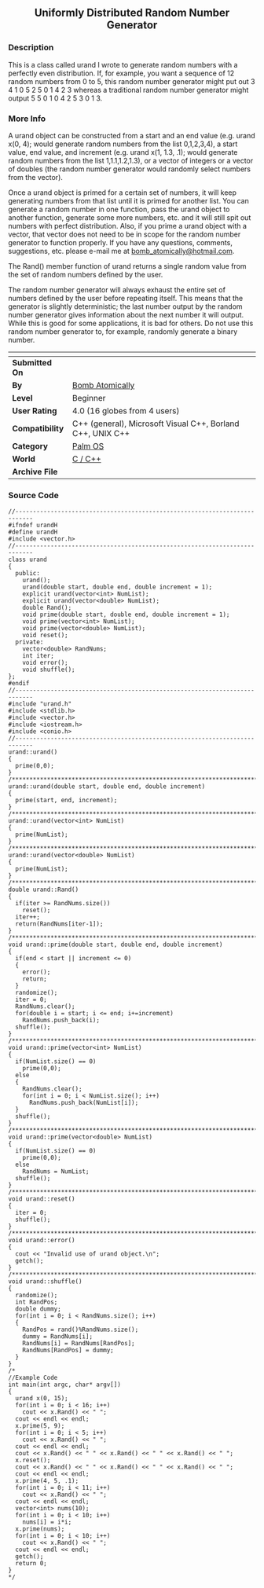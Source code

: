 ﻿<div align="center">

## Uniformly Distributed Random Number Generator


</div>

### Description

This is a class called urand I wrote to generate random numbers with a perfectly even distribution. If, for example, you want a sequence of 12 random numbers from 0 to 5, this random number generator might put out 3 4 1 0 5 2 5 0 1 4 2 3 whereas a traditional random number generator might output 5 5 0 1 0 4 2 5 3 0 1 3.
 
### More Info
 
A urand object can be constructed from a start and an end value (e.g. urand x(0, 4); would generate random numbers from the list 0,1,2,3,4), a start value, end value, and increment (e.g. urand x(1, 1.3, .1); would generate random numbers from the list 1,1.1,1.2,1.3), or a vector of integers or a vector of doubles (the random number generator would randomly select numbers from the vector).

Once a urand object is primed for a certain set of numbers, it will keep generating numbers from that list until it is primed for another list. You can generate a random number in one function, pass the urand object to another function, generate some more numbers, etc. and it will still spit out numbers with perfect distribution. Also, if you prime a urand object with a vector, that vector does not need to be in scope for the random number generator to function properly. If you have any questions, comments, suggestions, etc. please e-mail me at bomb_atomically@hotmail.com.

The Rand() member function of urand returns a single random value from the set of random numbers defined by the user.

The random number generator will always exhaust the entire set of numbers defined by the user before repeating itself. This means that the generator is slightly deterministic; the last number output by the random number generator gives information about the next number it will output. While this is good for some applications, it is bad for others. Do not use this random number generator to, for example, randomly generate a binary number.


<span>             |<span>
---                |---
**Submitted On**   |
**By**             |[Bomb Atomically](https://github.com/Planet-Source-Code/PSCIndex/blob/master/ByAuthor/bomb-atomically.md)
**Level**          |Beginner
**User Rating**    |4.0 (16 globes from 4 users)
**Compatibility**  |C\+\+ \(general\), Microsoft Visual C\+\+, Borland C\+\+, UNIX C\+\+
**Category**       |[Palm OS](https://github.com/Planet-Source-Code/PSCIndex/blob/master/ByCategory/palm-os__3-35.md)
**World**          |[C / C\+\+](https://github.com/Planet-Source-Code/PSCIndex/blob/master/ByWorld/c-c.md)
**Archive File**   |[](https://github.com/Planet-Source-Code/bomb-atomically-uniformly-distributed-random-number-generator__3-4385/archive/master.zip)





### Source Code

```
//---------------------------------------------------------------------------
#ifndef urandH
#define urandH
#include <vector.h>
//---------------------------------------------------------------------------
class urand
{
  public:
    urand();
    urand(double start, double end, double increment = 1);
    explicit urand(vector<int> NumList);
    explicit urand(vector<double> NumList);
    double Rand();
    void prime(double start, double end, double increment = 1);
    void prime(vector<int> NumList);
    void prime(vector<double> NumList);
    void reset();
  private:
    vector<double> RandNums;
    int iter;
    void error();
    void shuffle();
};
#endif
//---------------------------------------------------------------------------
#include "urand.h"
#include <stdlib.h>
#include <vector.h>
#include <iostream.h>
#include <conio.h>
//---------------------------------------------------------------------------
urand::urand()
{
  prime(0,0);
}
/******************************************************************************/
urand::urand(double start, double end, double increment)
{
  prime(start, end, increment);
}
/******************************************************************************/
urand::urand(vector<int> NumList)
{
  prime(NumList);
}
/******************************************************************************/
urand::urand(vector<double> NumList)
{
  prime(NumList);
}
/******************************************************************************/
double urand::Rand()
{
  if(iter >= RandNums.size())
    reset();
  iter++;
  return(RandNums[iter-1]);
}
/******************************************************************************/
void urand::prime(double start, double end, double increment)
{
  if(end < start || increment <= 0)
  {
    error();
    return;
  }
  randomize();
  iter = 0;
  RandNums.clear();
  for(double i = start; i <= end; i+=increment)
    RandNums.push_back(i);
  shuffle();
}
/******************************************************************************/
void urand::prime(vector<int> NumList)
{
  if(NumList.size() == 0)
    prime(0,0);
  else
  {
    RandNums.clear();
    for(int i = 0; i < NumList.size(); i++)
      RandNums.push_back(NumList[i]);
  }
  shuffle();
}
/******************************************************************************/
void urand::prime(vector<double> NumList)
{
  if(NumList.size() == 0)
    prime(0,0);
  else
    RandNums = NumList;
  shuffle();
}
/******************************************************************************/
void urand::reset()
{
  iter = 0;
  shuffle();
}
/******************************************************************************/
void urand::error()
{
  cout << "Invalid use of urand object.\n";
  getch();
}
/******************************************************************************/
void urand::shuffle()
{
  randomize();
  int RandPos;
  double dummy;
  for(int i = 0; i < RandNums.size(); i++)
  {
    RandPos = rand()%RandNums.size();
    dummy = RandNums[i];
    RandNums[i] = RandNums[RandPos];
    RandNums[RandPos] = dummy;
  }
}
/*
//Example Code
int main(int argc, char* argv[])
{
  urand x(0, 15);
  for(int i = 0; i < 16; i++)
    cout << x.Rand() << " ";
  cout << endl << endl;
  x.prime(5, 9);
  for(int i = 0; i < 5; i++)
    cout << x.Rand() << " ";
  cout << endl << endl;
  cout << x.Rand() << " " << x.Rand() << " " << x.Rand() << " ";
  x.reset();
  cout << x.Rand() << " " << x.Rand() << " " << x.Rand() << " ";
  cout << endl << endl;
  x.prime(4, 5, .1);
  for(int i = 0; i < 11; i++)
    cout << x.Rand() << " ";
  cout << endl << endl;
  vector<int> nums(10);
  for(int i = 0; i < 10; i++)
    nums[i] = i*i;
  x.prime(nums);
  for(int i = 0; i < 10; i++)
    cout << x.Rand() << " ";
  cout << endl << endl;
  getch();
  return 0;
}
*/
```

